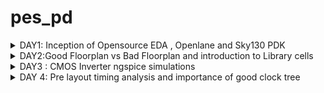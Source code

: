 # pes_pd

<details>
  <summary>
    DAY1: Inception of Opensource EDA , Openlane and Sky130 PDK 
  </summary>
  <br>
  To develop an ASIC you need three major components 
  + ``` RTL IP ```

  + ```PDK``` : Process Design Kit ; Collection of files used to model a fabrication .

  + ```EDA Tools```

    ASIC Design flow goes from RTL to GDSII
    The flow is as follows :
    + Synthesis:Converts RTL into a circuit which has elements in the standard libraray 
    + Floor Planning: Partition of CHIP die between different system building blocks and place teh IO pads or define dimension , pin locations
    + Placement: place the cells on the floorplanned rows
    + Clock Tree Synthesis:Create clock distribution networks with minimum skew 
    + Routing: Implementation of interconnects between the different layers.
    + Sign Off: DRC , LVS and STA
   
    For this course we use OpenLane which comes with various other packages such as Yosys and abc .
    Openlane is used to harden the macros and chips , Yosys is used for RTL synthesis , ABC is used for RTL optimizations , abc maps the
    netlist converted by Yosys to a technological library .Further OpenRoad performs placement and routing .

    Given is the OPenLane flow:
    ![Screenshot from 2023-09-16 21-03-59](https://github.com/AdrikaMohanty/pes_pd/assets/84654826/1e7d74d6-8c43-4d4e-b240-7f5f88be8107)

    

    ## Importing Package :
    Since different software dependencies are needed to run openlane you need to import package , so every time you run the interactive terminal you need to import the package
    by using the command ```package require openlane 0.9```

    ```
        cd OpenLane
        sudo make mount
        ./flow.tcl -interactive
    ```
  Here we are checking for pre defined module picorv32a

  ```
    package require openlane 0.9
    prep -design <filename>
    run_synthesis
```

  ![Screenshot from 2023-09-16 22-21-41](https://github.com/AdrikaMohanty/pes_pd/assets/84654826/dee1cc9a-3af5-4eab-a18d-22310e026aa7)

  
  
  The task given is to find the ratio of total number of cells to d flip flop 

  ![Screenshot from 2023-09-16 22-28-34](https://github.com/AdrikaMohanty/pes_pd/assets/84654826/28650b7a-9e9b-4a1f-a387-f0655c5ea1cf)





 From here we can see total number of cells is 9541 and dff (sky130_fd_sc_hd__dfxtp_2)is 1596, thus the ratio is 0.1672
 
</details>




<details>
  <summary>
    DAY2:Good Floorplan vs Bad Floorplan and introduction to Library cells
  </summary>
  <br>
   ## Chip floorplanning : 

  + Defining the width and height of core and die : In defining the width and height *Utilization Factor* plays an important role , UTILISATION FACTOR = Area Occupied by the Netlist / Area of the core, Aspect ratio=Height / width
  + Defining location of pre placed cells: Some IPs such as memories , clock gating cells, comparator , mux needs to be instantiated multiple times , such IPs are placed on chip before automated placement and routing .
  + De-coupling of Capacitors :Combinational blocks need to be connected to Vss and Vdd for operation . But if the circuit is large with many resistors, there might be a problem with charging and discharging of capacitors , this can lead to noise margin in the circuits ,for this we use de-coupling capacitors that is placed close to the combinational block , when switching activity takes place it detaches from circuit and the capacitance can be charged fully .
  + Power planning :  When a transition occurs on a net, charge associated with coupling capacitors may be dumped to ground. If there are not enough ground taps charge will accumulate at the tap and the ground line will act like a large resistor, raising the ground voltage and lowering our noise margin. To bypass this problem a robust PDN with many power strap taps are needed to lower the resistance associated with the PDN.
  + Pin Placement: All input pins should be placed on the left and all output pins to he right
  + Logical cell placement Blockage : Block the area occupied by the pins to prevent the PNR tool from placing logical blocks where pins are present

    ### This lab focuses on floorplanning of picorv32a , which we have previously synthesized

    ```
    cd OpenLane
    sudo make mount
    ./flow.tcl -interactive
    package require openlane 0.9
    run_synthesis
    run_floorplan
    ```
  ![image](https://github.com/AdrikaMohanty/pes_pd/assets/84654826/52f3f496-fbc2-43d9-895f-78394d333a49)


  ![image](https://github.com/AdrikaMohanty/pes_pd/assets/84654826/aa8949fa-8632-4ae6-9cb2-c0afe846f480)



  ![image](https://github.com/AdrikaMohanty/pes_pd/assets/84654826/4da51cc5-f87e-4cc2-905e-1d9154fd741a)

  ![image](https://github.com/AdrikaMohanty/pes_pd/assets/84654826/4e8d3b99-6746-4e08-8036-76d7b5f241c8)

  



  
</details>


<details>
  <summary>DAY3 : CMOS Inverter ngspice simulations</summary>

  git clone the following to get all the necessary files
  ```
cd OpenLane
git clone https://github.com/nickson-jose/vsdstdcelldesign.git
cd vsdstdcelldesign
```

make sure your sky130A.tech file is in ```vsdstdcelldesign``` folder , if not you can copy it .

To view the layout use the following command :
```
magic -T sky130A.tech sky130_inv.mag &
```

![image](https://github.com/AdrikaMohanty/pes_pd/assets/84654826/d64397ed-3638-4bcb-a767-0ca177d82910)

we perform sll the dimulstions on the spice file , to extract the spice file use the following command in tckcon window:

```
pwd
extract all
ext2spice cthresh 0 rthresh 0
ext2spice

```
![image](https://github.com/AdrikaMohanty/pes_pd/assets/84654826/48ecf6b4-a777-445d-8127-7c0b59b606d7)

you need to make some changes in the spice file to get the simulation results :

![image](https://github.com/AdrikaMohanty/pes_pd/assets/84654826/839c3b13-32cc-45d9-b409-44eda5318644)


to see the ngspice simulation:
```ngspice sky130_inv.spice```


![image](https://github.com/AdrikaMohanty/pes_pd/assets/84654826/faf3ee6a-f41d-4036-bf30-3125ab74a7e1)



To get the transient analysis of inverter you can do 
```plot y vs time a```


![image](https://github.com/AdrikaMohanty/pes_pd/assets/84654826/234693ef-0fcd-41a0-a4f2-0050dd06c6b8)


Use the drc_tests files , I have uploaded can be downloaded from there 

```
cd drc_tests
```

use the following to invoke magic :

```magic -d XR```

![image](https://github.com/AdrikaMohanty/pes_pd/assets/84654826/6ea64307-9f92-4152-a3e1-2d8970affe7c)


now open met3.mag using the command
```
magic -T sky130A.tech met3.mag &
```
Typing drc why in the tckcon window gives the drc error associated 

![image](https://github.com/AdrikaMohanty/pes_pd/assets/84654826/f5fa8da4-a504-4828-a978-ff5984a18083)

Load poly by typing ```load poly ``` in tkcon window 

after this you can see there is incorrect poly 

![image](https://github.com/AdrikaMohanty/pes_pd/assets/84654826/e9c41b3d-8442-4a4a-aa16-9841f31833db)

To fix this:

Make the following changes in sky130A.tech file :
 Add the following lines after line 5178

 ```
spacing xhrpoly,uhrpoly,xpc allpolynonres 480 touching_illegal \
	"xhrpoly/uhrpoly resistor spacing to diffusion < %d (poly.9)"  
```

Add the following lines after line 4815
```
spacing npres allpolynonres 480 touching_illegal \
	"poly.resistor spacing to N-tap < %d (poly.9)"
```


![image](https://github.com/AdrikaMohanty/pes_pd/assets/84654826/a00bb55f-e75f-4fe4-8eed-d38098377ac9)


To fix poly and diff and tap drc, make the following changes to the sky130A.tech file. Substitute the following lines in 4814 and 4815
```
spacing npres alldiff 480 touching_illegal \
	"poly.resistor spacing to N-tap < %d (poly.9)"
```

To fix nwell errors write the foolowings lines after line 4728 in sky130A.tech
```
variants (full)
cifmaxwidth nwell_untapped 0 bend_illegal \
	"Nwell missing tap (nwell.4)"
variants *
```

Add the following afetr line 1239
```
templayer nwell_tapped
bloat -all nsc nwell
 
templayer nwell_untapped nwell
and-not nwell_tapped

```

</details>


<details>
	<summary>DAY 4: Pre layout timing analysis and importance of good clock tree</summary>

 to see the tracks file :
![image](https://github.com/AdrikaMohanty/pes_pd/assets/84654826/47fc7060-1772-4e60-b33d-4cd4d9040797)
The ports should be in the intersection of vertical and horizontal tracks .
To ensure that :

In magic press ```g``` this activates the grid ,

Before invoking the grid :




![image](https://github.com/AdrikaMohanty/pes_pd/assets/84654826/88aea553-80fd-478f-ba24-76d3ef06a9f9)




After the grid invokement 




![image](https://github.com/AdrikaMohanty/pes_pd/assets/84654826/fd03075f-51d8-47b3-8aea-ebf267f5e2f5)

save the layout with grid by typing ```save sky130_vsdinv.mag```

Open using  ```magic -T sky130A.tch sky130_vsdinv.mag```

in the console type ``` lef write sky130_vsdinv.lef```
This will create the lef file 

![image](https://github.com/AdrikaMohanty/pes_pd/assets/84654826/3709e3e7-69d4-4cfc-9914-732157623882)


## Including custom cell into openlane :

Do the following :



![image](https://github.com/AdrikaMohanty/pes_pd/assets/84654826/f266ab02-a770-44a5-bf3c-b796b38dda01)


![image](https://github.com/AdrikaMohanty/pes_pd/assets/84654826/c31f7db5-1498-4174-8f0d-59866d109eb8)


![image](https://github.com/AdrikaMohanty/pes_pd/assets/84654826/895857c8-6bd2-4b7a-8f92-387936c9818e)




</details>
